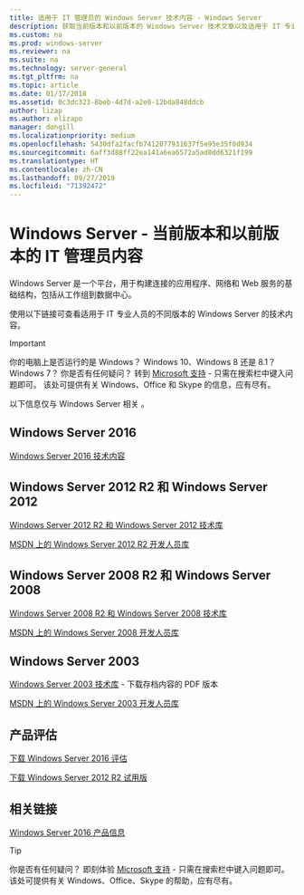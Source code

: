 ```yaml
---
title: 适用于 IT 管理员的 Windows Server 技术内容 - Windows Server
description: 获取当前版本和以前版本的 Windows Server 技术文章以及适用于 IT 专业人员的产品评估。
ms.custom: na
ms.prod: windows-server
ms.reviewer: na
ms.suite: na
ms.technology: server-general
ms.tgt_pltfrm: na
ms.topic: article
ms.date: 01/17/2018
ms.assetid: 0c3dc323-8beb-4d7d-a2e0-12bda848ddcb
author: lizap
ms.author: elizapo
manager: dongill
ms.localizationpriority: medium
ms.openlocfilehash: 5430dfa2facfb7412077931637f5e95e35f0d934
ms.sourcegitcommit: 6aff3d88ff22ea141a6ea6572a5ad8dd6321f199
ms.translationtype: HT
ms.contentlocale: zh-CN
ms.lasthandoff: 09/27/2019
ms.locfileid: "71392472"
---
```

# <a name="windows-server---it-administrator-content-for-current-and-previous-releases"></a>Windows Server - 当前版本和以前版本的 IT 管理员内容

Windows Server 是一个平台，用于构建连接的应用程序、网络和 Web 服务的基础结构，包括从工作组到数据中心。

使用以下链接可查看适用于 IT 专业人员的不同版本的 Windows Server 的技术内容。

> [!IMPORTANT]
> 你的电脑上是否运行的是 Windows？ Windows 10、Windows 8 还是 8.1？ Windows 7？ 你是否有任何疑问？ 转到 [Microsoft 支持](https://support.microsoft.com) - 只需在搜索栏中键入问题即可。 该处可提供有关 Windows、Office 和 Skype 的信息，应有尽有。 
> 
> 以下信息仅与 Windows Server 相关   。

## <a name="windows-server-2016"></a>Windows Server 2016

[Windows Server 2016 技术内容](windows-server-2016.md)

## <a name="windows-server-2012-r2-and-windows-server-2012"></a>Windows Server 2012 R2 和 Windows Server 2012

[Windows Server 2012 R2 和 Windows Server 2012 技术库](/previous-versions/windows/it-pro/windows-server-2012-R2-and-2012/) 

[MSDN 上的 Windows Server 2012 R2 开发人员库](https://msdn.microsoft.com/library/dn609939(v=vs.85).aspx) 

## <a name="windows-server-2008-r2-and-windows-server-2008"></a>Windows Server 2008 R2 和 Windows Server 2008

[Windows Server 2008 R2 和 Windows Server 2008 技术库](/previous-versions/windows/it-pro/windows-server-2008-R2-and-2008)
 
[MSDN 上的 Windows Server 2008 开发人员库](https://msdn.microsoft.com/library/hh738539.aspx) 

## <a name="windows-server-2003"></a>Windows Server 2003

[Windows Server 2003 技术库](https://www.microsoft.com/download/details.aspx?id=53314) - 下载存档内容的 PDF 版本

[MSDN 上的 Windows Server 2003 开发人员库](https://msdn.microsoft.com/library/dn792549.aspx)

## <a name="product-evaluations"></a>产品评估

[下载 Windows Server 2016 评估](https://www.microsoft.com/evalcenter/evaluate-windows-server-2016?i=1) 

[下载 Windows Server 2012 R2 试用版](https://www.microsoft.com/evalcenter/evaluate-windows-server-2012-r2) 

## <a name="related-links"></a>相关链接
[Windows Server 2016 产品信息](https://www.microsoft.com/cloud-platform/windows-server) 

> [!TIP]
> 你是否有任何疑问？ 即刻体验 [Microsoft 支持](https://support.microsoft.com) - 只需在搜索栏中键入问题即可。 该处可提供有关 Windows、Office、Skype 的帮助，应有尽有。 

